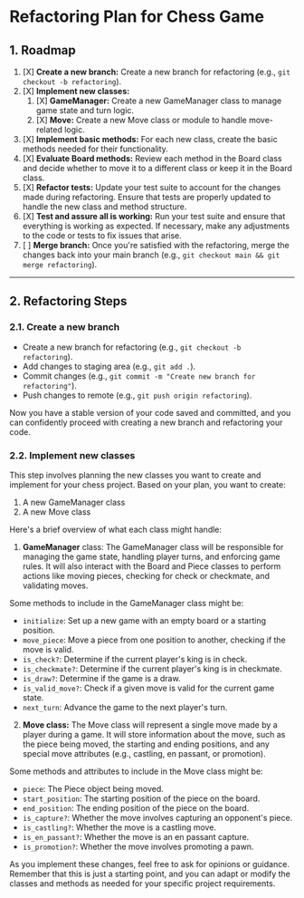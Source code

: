 # Refactoring Plan for Chess Game

## 1. Roadmap

1. [X] **Create a new branch:** Create a new branch for refactoring (e.g., `git checkout -b refactoring`).
2. [X] **Implement new classes:**
   1. [X] **GameManager:** Create a new GameManager class to manage game state and turn logic.
   2. [X] **Move:** Create a new Move class or module to handle move-related logic.
3. [X] **Implement basic methods:** For each new class, create the basic methods needed for their functionality.
4. [X] **Evaluate Board methods:** Review each method in the Board class and decide whether to move it to a different class or keep it in the Board class.
5. [X] **Refactor tests:** Update your test suite to account for the changes made during refactoring. Ensure that tests are properly updated to handle the new class and method structure.
6. [X] **Test and assure all is working:** Run your test suite and ensure that everything is working as expected. If necessary, make any adjustments to the code or tests to fix issues that arise.
7. [ ] **Merge branch:** Once you're satisfied with the refactoring, merge the changes back into your main branch (e.g., `git checkout main && git merge refactoring`).

---

## 2. Refactoring Steps

### 2.1. Create a new branch

- Create a new branch for refactoring (e.g., `git checkout -b refactoring`).
- Add changes to staging area (e.g., `git add .`).
- Commit changes (e.g., `git commit -m "Create new branch for refactoring"`).
- Push changes to remote (e.g., `git push origin refactoring`).

Now you have a stable version of your code saved and committed, and you can confidently proceed with creating a new branch and refactoring your code.

### 2.2. Implement new classes

This step involves planning the new classes you want to create and implement for your chess project. Based on your plan, you want to create:

1. A new GameManager class
2. A new Move class

Here's a brief overview of what each class might handle:

1. **GameManager** class:
The GameManager class will be responsible for managing the game state, handling player turns, and enforcing game rules. It will also interact with the Board and Piece classes to perform actions like moving pieces, checking for check or checkmate, and validating moves.

Some methods to include in the GameManager class might be:

- `initialize`: Set up a new game with an empty board or a starting position.
- `move_piece`: Move a piece from one position to another, checking if the move is valid.
- `is_check?`: Determine if the current player's king is in check.
- `is_checkmate?`: Determine if the current player's king is in checkmate.
- `is_draw?`: Determine if the game is a draw.
- `is_valid_move?`: Check if a given move is valid for the current game state.
- `next_turn`: Advance the game to the next player's turn.

2. **Move class:**
The Move class will represent a single move made by a player during a game. It will store information about the move, such as the piece being moved, the starting and ending positions, and any special move attributes (e.g., castling, en passant, or promotion).

Some methods and attributes to include in the Move class might be:

- `piece`: The Piece object being moved.
- `start_position`: The starting position of the piece on the board.
- `end_position`: The ending position of the piece on the board.
- `is_capture?`: Whether the move involves capturing an opponent's piece.
- `is_castling?`: Whether the move is a castling move.
- `is_en_passant?`: Whether the move is an en passant capture.
- `is_promotion?`: Whether the move involves promoting a pawn.

As you implement these changes, feel free to ask for opinions or guidance. Remember that this is just a starting point, and you can adapt or modify the classes and methods as needed for your specific project requirements.
